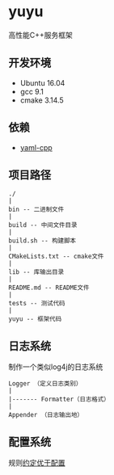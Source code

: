 # yuyu
高性能C++服务框架

## 开发环境
- Ubuntu 16.04
- gcc 9.1
- cmake 3.14.5
## 依赖
- [yaml-cpp](https://github.com/jbeder/yaml-cpp) 
## 项目路径
```
./
|
bin -- 二进制文件 
|
build -- 中间文件目录
|
build.sh -- 构建脚本
|
CMakeLists.txt -- cmake文件
|
lib -- 库输出目录
|
README.md -- README文件
|
tests -- 测试代码
|
yuyu -- 框架代码
```
## 日志系统
制作一个类似log4j的日志系统
```
Logger （定义日志类别）
|
|------- Formatter（日志格式） 
|
Appender （日志输出地）
```
## 配置系统
规则[约定优于配置](https://zh.wikipedia.org/wiki/%E7%BA%A6%E5%AE%9A%E4%BC%98%E4%BA%8E%E9%85%8D%E7%BD%AE)
